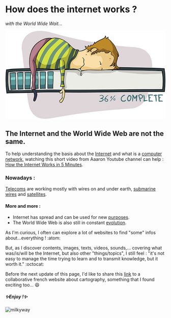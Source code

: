 # How does the internet works ? 
*with the World Wide Wait...*

![Tospeedornottospeed](../img/Slow_Connection_Speed_Internet.png?raw=true)

## The Internet and the World Wide Web are not the same.

To help understanding the basis about the [Internet](https://en.wikipedia.org/wiki/Internet) and what is a [computer network](https://en.wikipedia.org/wiki/Computer_network), watching this short video from Aaaron Youtube channel can help : [How the Internet Works in 5 Minutes](https://www.youtube.com/watch?v=7_LPdttKXPc&ab_channel=Aaron).
 
### Nowadays :
[Telecoms](https://en.wikipedia.org/wiki/Telecommunication) are working mostly with wires on and under earth, [submarine wires](https://submarine-cable-map-2020.telegeography.com/) and [satellites](https://satmap.space/).

#### More and more :
- Internet has spread and can be used for new [purposes](https://en.wikipedia.org/wiki/Internet_of_things).
- The World Wide Web is also still in constant [evolution](https://en.wikipedia.org/wiki/Web_2.0).


As I'm curious, I often can explore a lot of websites to find "some" infos about...everything ! :atom:

But, as I discover contents, images, texts, videos, sounds,... covering what was/is/will be the Internet, but also other "things/topics", I still feel :
"it's not easy to manage the time trying to learn and to transmit knowledge, but it worth it." :octocat:

Before the next update of this page, I'd like to share this [link](https://veillecarto2-0.fr/) to a collaborative french website about cartography, something that I found exciting too... :smile:

##### ✨Enjoy !✨

![milkyway](../img/Artist’s_impression_of_the_Milky_Way.png?raw=true)
